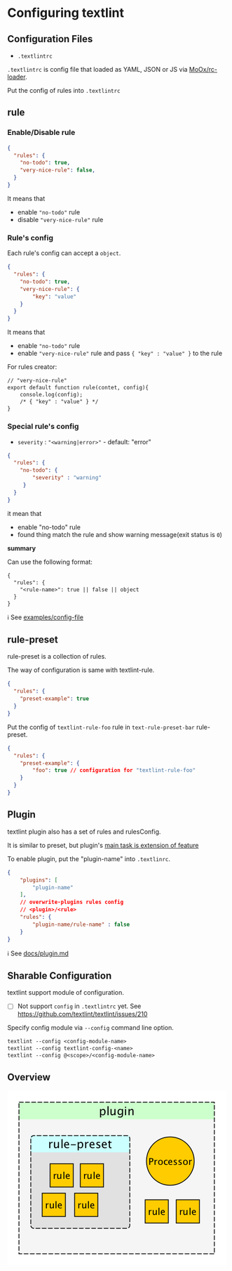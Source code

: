 # Configuring textlint

## Configuration Files

- `.textlintrc`

`.textlintrc` is config file that loaded as YAML, JSON or JS via [MoOx/rc-loader](https://github.com/MoOx/rc-loader "MoOx/rc-loader").

Put the config of rules into `.textlintrc`

## rule

### Enable/Disable rule

```json
{
  "rules": {
    "no-todo": true,
    "very-nice-rule": false,
  }
}
```

It means that 

- enable `"no-todo"` rule
- disable `"very-nice-rule"` rule

### Rule's config

Each rule's config can accept a `object`.

```json
{
  "rules": {
    "no-todo": true, 
    "very-nice-rule": {
        "key": "value"
    }
  }
}
```

It means that

- enable `"no-todo"` rule
- enable `"very-nice-rule"` rule and pass `{ "key" : "value" }` to the rule

For rules creator:

```
// "very-nice-rule"
export default function rule(contet, config){
    console.log(config);
    /* { "key" : "value" } */
}
```

### Special rule's config

- `severity` : `"<warning|error>"` - default: "error"

```json
{
  "rules": {
    "no-todo": {
        "severity" : "warning"
     }
  }
}
```

it mean that 

- enable "no-todo" rule
- found thing match the rule and show warning message(exit status is `0`)

**summary**

Can use the following format:

```
{
  "rules": {
    "<rule-name>": true || false || object
  }
}
```

:information_source: See [examples/config-file](../examples/config-file)

## rule-preset

rule-preset is a collection of rules.

The way of configuration is same with textlint-rule.

```json
{
  "rules": {
    "preset-example": true
  }
}
```

Put the config of `textlint-rule-foo` rule in `text-rule-preset-bar` rule-preset.

```json
{
  "rules": {
    "preset-example": {
        "foo": true // configuration for "textlint-rule-foo"
    }
  }
}
```

## Plugin

textlint plugin also has a set of rules and rulesConfig.

It is similar to preset, but plugin's [main task is extension of feature](./plugin.md)

To enable plugin, put the "plugin-name" into `.textlinrc`.

```json
{
    "plugins": [
        "plugin-name"
    ],
    // overwrite-plugins rules config
    // <plugin>/<rule>
    "rules": {
        "plugin-name/rule-name" : false
    }
}
```

:information_source: See [docs/plugin.md](docs/plugin.md)

## Sharable Configuration

textlint support module of configuration.

- [ ] Not support `config` in `.textlintrc` yet. See https://github.com/textlint/textlint/issues/210

Specify config module via `--config` command line option.

```
textlint --config <config-module-name>
textlint --config textlint-config-<name>
textlint --config @<scope>/<config-module-name>
```

## Overview

![rule-preset-plugin](resources/rule-preset-plugin.png)
